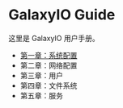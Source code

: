 GalaxyIO Guide
==============

这里是 GalaxyIO 用户手册。

- [第一章：系统配置](https://github.com/albertyann/galaxyio_guide/blob/master/chapter-1.md)
- 第二章：网络配置
- 第三章：用户
- 第四章：文件系统
- 第五章：服务
